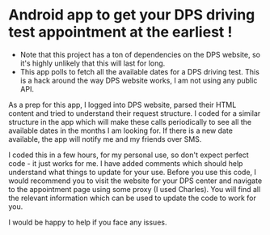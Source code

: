 # Android app to get your DPS driving test appointment at the earliest !

- Note that this project has a ton of dependencies on the DPS website, so it's highly unlikely that this will last for long.
- This app polls to fetch all the available dates for a DPS driving test. This is a hack around the way DPS website works, I am not using any public API.

As a prep for this app, I logged into DPS website, parsed their HTML content and tried to understand their request structure. I coded for a similar structure in the app which will make these calls periodically to see all the available dates in the months I am looking for. If there is a new date available, the app will notify me and my friends over SMS.

I coded this in a few hours, for my personal use, so don't expect perfect code - it just works for me.
I have added comments which should help understand what things to update for your use.
Before you use this code, I would recommend you to visit the website for your DPS center and navigate to the appointment page using some proxy (I used Charles). You will find all the relevant information which can be used to update the code to work for you.

I would be happy to help if you face any issues.